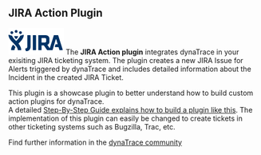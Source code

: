## JIRA Action Plugin

![images_community/download/attachments/27099341/icon.png](images_community/download/attachments/27099341/icon.png) The **JIRA Action plugin** integrates dynaTrace in your exisiting JIRA ticketing
system. The plugin creates a new JIRA Issue for Alerts triggered by dynaTrace and includes detailed information about the Incident in the created JIRA Ticket.

This plugin is a showcase plugin to better understand how to build custom action plugins for dynaTrace.  
A detailed [Step-By-Step Guide explains how to build a plugin like this](https://community.compuwareapm.com/community/display/DOCDT42/Developing+a+User+Plugin). The implementation of this plugin can easily be changed to create
tickets in other ticketing systems such as Bugzilla, Trac, etc.

Find further information in the [dynaTrace community](https://community.dynatrace.com/community/display/DL/JIRA+Action+Plugin)

